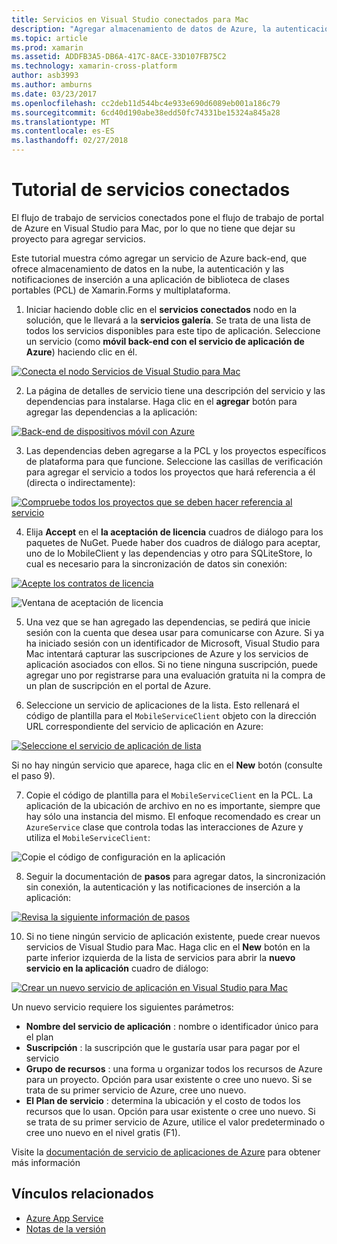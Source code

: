 ```yaml
---
title: Servicios en Visual Studio conectados para Mac
description: "Agregar almacenamiento de datos de Azure, la autenticación y las notificaciones de inserción a aplicaciones móviles desde dentro de Visual Studio para Mac"
ms.topic: article
ms.prod: xamarin
ms.assetid: ADDFB3A5-DB6A-417C-8ACE-33D107FB75C2
ms.technology: xamarin-cross-platform
author: asb3993
ms.author: amburns
ms.date: 03/23/2017
ms.openlocfilehash: cc2deb11d544bc4e933e690d6089eb001a186c79
ms.sourcegitcommit: 6cd40d190abe38edd50fc74331be15324a845a28
ms.translationtype: MT
ms.contentlocale: es-ES
ms.lasthandoff: 02/27/2018
---
```

# <a name="connected-services-walkthrough"></a>Tutorial de servicios conectados

El flujo de trabajo de servicios conectados pone el flujo de trabajo de portal de Azure en Visual Studio para Mac, por lo que no tiene que dejar su proyecto para agregar servicios.

Este tutorial muestra cómo agregar un servicio de Azure back-end, que ofrece almacenamiento de datos en la nube, la autenticación y las notificaciones de inserción a una aplicación de biblioteca de clases portables (PCL) de Xamarin.Forms y multiplataforma.


1.  Iniciar haciendo doble clic en el **servicios conectados** nodo en la solución, que le llevará a la **servicios galería**.
  Se trata de una lista de todos los servicios disponibles para este tipo de aplicación. Seleccione un servicio (como **móvil back-end con el servicio de aplicación de Azure**) haciendo clic en él.

  [ ![](connected-services-images/image001-sml.png "Conecta el nodo Servicios de Visual Studio para Mac")](connected-services-images/image001.png)

2. La página de detalles de servicio tiene una descripción del servicio y las dependencias para instalarse.
  Haga clic en el **agregar** botón para agregar las dependencias a la aplicación:

  [ ![](connected-services-images/image002-sml.png "Back-end de dispositivos móvil con Azure")](connected-services-images/image002.png)

3. Las dependencias deben agregarse a la PCL y los proyectos específicos de plataforma para que funcione.
  Seleccione las casillas de verificación para agregar el servicio a todos los proyectos que hará referencia a él (directa o indirectamente):

  [ ![](connected-services-images/image003-sml.png "Compruebe todos los proyectos que se deben hacer referencia al servicio")](connected-services-images/image003.png)

4. Elija **Accept** en el **la aceptación de licencia** cuadros de diálogo para los paquetes de NuGet.
  Puede haber dos cuadros de diálogo para aceptar, uno de lo MobileClient y las dependencias y otro para SQLiteStore, lo cual es necesario para la sincronización de datos sin conexión:

  [ ![](connected-services-images/image004-sml.png "Acepte los contratos de licencia")](connected-services-images/image004.png)

  ![](connected-services-images/image005.png "Ventana de aceptación de licencia")

5. Una vez que se han agregado las dependencias, se pedirá que inicie sesión con la cuenta que desea usar para comunicarse con Azure.
  Si ya ha iniciado sesión con un identificador de Microsoft, Visual Studio para Mac intentará capturar las suscripciones de Azure y los servicios de aplicación asociados con ellos. Si no tiene ninguna suscripción, puede agregar uno por registrarse para una evaluación gratuita ni la compra de un plan de suscripción en el portal de Azure.

6. Seleccione un servicio de aplicaciones de la lista. Esto rellenará el código de plantilla para el `MobileServiceClient` objeto con la dirección URL correspondiente del servicio de aplicación en Azure:

  [ ![](connected-services-images/image006-sml.png "Seleccione el servicio de aplicación de lista")](connected-services-images/image006.png)

  Si no hay ningún servicio que aparece, haga clic en el **New** botón (consulte el paso 9).

7. Copie el código de plantilla para el `MobileServiceClient` en la PCL. La aplicación de la ubicación de archivo en no es importante, siempre que hay sólo una instancia del mismo.
  El enfoque recomendado es crear un `AzureService` clase que controla todas las interacciones de Azure y utiliza el `MobileServiceClient`:

  ![](connected-services-images/image007.png "Copie el código de configuración en la aplicación")

8. Seguir la documentación de **pasos** para agregar datos, la sincronización sin conexión, la autenticación y las notificaciones de inserción a la aplicación:

  [ ![](connected-services-images/image008-sml.png "Revisa la siguiente información de pasos")](connected-services-images/image008.png)

10. Si no tiene ningún servicio de aplicación existente, puede crear nuevos servicios de Visual Studio para Mac.
  Haga clic en el **New** botón en la parte inferior izquierda de la lista de servicios para abrir la **nuevo servicio en la aplicación** cuadro de diálogo:

  [ ![](connected-services-images/image009-sml.png "Crear un nuevo servicio de aplicación en Visual Studio para Mac")](connected-services-images/image009.png)

Un nuevo servicio requiere los siguientes parámetros:

-   **Nombre del servicio de aplicación** : nombre o identificador único para el plan
-   **Suscripción** : la suscripción que le gustaría usar para pagar por el servicio
-   **Grupo de recursos** : una forma u organizar todos los recursos de Azure para un proyecto. Opción para usar existente o cree uno nuevo. Si se trata de su primer servicio de Azure, cree uno nuevo.
-   **El Plan de servicio** : determina la ubicación y el costo de todos los recursos que lo usan. Opción para usar existente o cree uno nuevo. Si se trata de su primer servicio de Azure, utilice el valor predeterminado o cree uno nuevo en el nivel gratis (F1).

Visite la [documentación de servicio de aplicaciones de Azure](https://docs.microsoft.com/azure/app-service/) para obtener más información


## <a name="related-links"></a>Vínculos relacionados

- [Azure App Service](https://docs.microsoft.com/en-us/azure/app-service/)
- [Notas de la versión](https://developer.xamarin.com/releases/studio/xamarin.studio_6.2/xamarin.studio_6.2/#Connected_Services)
